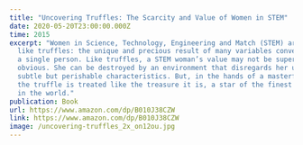 ```yaml
---
title: "Uncovering Truffles: The Scarcity and Value of Women in STEM"
date: 2020-05-20T23:00:00.000Z
time: 2015
excerpt: "Women in Science, Technology, Engineering and Match (STEM) are much
  like truffles: the unique and precious result of many variables converging in
  a single person. Like truffles, a STEM woman’s value may not be superficially
  obvious. She can be destroyed by an environment that disregards her unique,
  subtle but perishable characteristics. But, in the hands of a masterful chef,
  the truffle is treated like the treasure it is, a star of the finest cuisine
  in the world."
publication: Book
url: https://www.amazon.com/dp/B010J38CZW
link: https://www.amazon.com/dp/B010J38CZW
image: /uncovering-truffles_2x_on12ou.jpg
---
```

